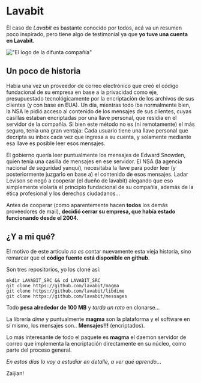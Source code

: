 # Lavabit

El caso de _Lavabit_ es bastante conocido por todos, acá va un resumen poco
inspirado, pero tiene algo de testimonial ya que __yo tuve una cuenta en
Lavabit__.

!["El logo de la difunta compañía"](/data/Lavabit.png)


## Un poco de historia

Había una vez un proveedor de correo electrónico que creó el código 
fundacional de su empresa en base a la privacidad como eje, presupuestado
tecnológicamente por la encriptación de los archivos de sus clientes (y con base en EUA).
Un día, mientras todo iba normalmente bien, la NSA le pidió acceso al contenido
de los mensajes de sus clientes, cuyas casillas estaban encriptadas por una
llave personal, que residía en el servidor de la compañía.
Si bien este método no es (ni remotamente) el más seguro, tenía una gran
ventaja: Cada usuario tiene una llave personal que decripta su inbox cada vez
que ingresa a su cuenta, y solamente mediante esa llave es posible leer esos
mensajes.

El gobierno quería leer puntualmente los mensajes de Edward Snowden, quien
tenía una casilla de mensajes en ese servidor. El NSA (la agencia nacional de
seguridad yanqui), necesitaba la llave para poder leer (y posteriormente
juzgarlo en base a) el contenido de esos mensajes. Ladar Levison se negó a
cooperar (el dueño de lavabit) alegando que eso simplemente violaría el principio
fundacional de su compañía, además de la ética profesional y los derechos
ciudadanos...

Antes de cooperar (como aparentemente hacen __todos__ los demás proveedores de
mail), __decidió cerrar su empresa, que había estado funcionando desde el
2004__.

## ¿Y a mi qué?

El motivo de este artículo _no es_ contar nuevamente esta vieja historia, sino
remarcar que el __código fuente está disponible en github__.

Son tres repositorios, yo los cloné así:

    mkdir LAVABIT_SRC && cd LAVABIT_SRC
    git clone https://github.com/lavabit/magma
    git clone https://github.com/lavabit/libdime
    git clone https://github.com/lavabit/messages

Todo __pesa alrededor de 100 MB__ y _tarda un rato_ en clonarse...

La librería _dime_ y puntualmente __magma__ son la plataforma y el software en sí mismo, los
mensajes son.. __Mensajes!!!__ (encriptados).

Lo más interesante de todo el paquete es __magma__ el daemon servidor de correo que implementa la
encriptación directamente en su núcleo, como parte del proceso general.

_En estos días lo voy a estudiar en detalle, a ver qué aprendo_...

Zaijian!



